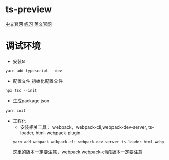 # ts-preview
[中文官网](https://www.tslang.cn/)
[练习](https://www.tslang.cn/play/index.html)
[英文官网](https://www.typescriptlang.org/play#)
# 调试环境
- 安装ts
```js
yarn add typescript --dev
```
- 配置文件
初始化配置文件
```js
npx tsc --init  
``` 
- 生成package.json
```js
yarn init
```
- 工程化
    - 安装相关工具： webpack，webpack-cli,webpack-dev-server, ts-loader, html-webpack-plugin
    ```js
    yarn add webpack webpack-cli webpack-dev-server ts-loader html-webpack-plugin --dev
    ```
    这里的版本一定要注意，webpack webpack-cli的版本一定要注意